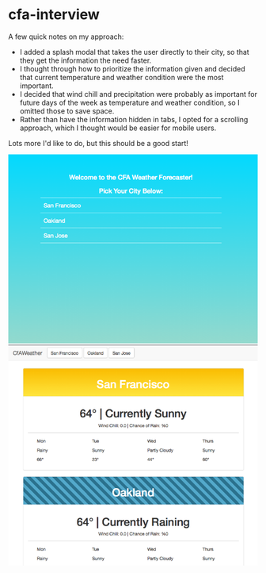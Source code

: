 # cfa-interview
A few quick notes on my approach:

* I added a splash modal that takes the user directly to their city, so that they get the information the need faster.
* I thought through how to prioritize the information given and decided that current temperature and weather condition were the most important.
* I decided that wind chill and precipitation were probably as important for future days of the week as temperature and weather condition, so I omitted those to save space.
* Rather than have the information hidden in tabs, I opted for a scrolling approach, which I thought would be easier for mobile users.

Lots more I'd like to do, but this should be a good start!

![City-Picker Screenshot](https://github.com/cweems/cfa-interview/blob/screenshots/img/modal.png "City Picker")
![Weather Display Screenshot](https://github.com/cweems/cfa-interview/blob/screenshots/img/info.png "Weather Display")
